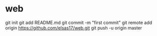 # web
git init
git add README.md
git commit -m "first commit"
git remote add origin https://github.com/elsas17/web.git
git push -u origin master
                
